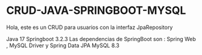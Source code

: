 ﻿# CRUD-JAVA-SPRINGBOOT-MYSQL
Hola, este es un CRUD para 
usuarios con la interfaz JpaRepository



Java 17
Springboot 3.2.3
Las dependencias de SpringBoot son : Spring Web , MySQL Driver y Spring Data JPA
MySQL 8.3
